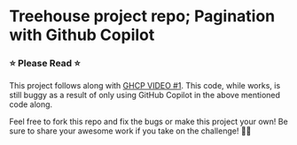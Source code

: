# Treehouse project repo; Pagination with Github Copilot

### ⭐ Please Read ⭐

This project follows along with [GHCP VIDEO #1]([https://www.teamtreehouse.com/](https://teamtreehouse.com/library/pagination-with-github-copilot/pagination-with-github-copilot)). This code, while works, is still buggy as a result of only using GitHub Copilot in the above mentioned code along.

Feel free to fork this repo and fix the bugs or make this project your own! Be sure to share your awesome work if you take on the challenge! 💪🏼
